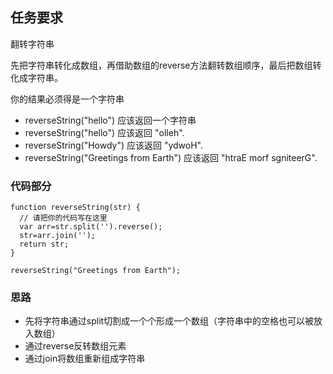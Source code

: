 ## 任务要求
翻转字符串

先把字符串转化成数组，再借助数组的reverse方法翻转数组顺序，最后把数组转化成字符串。

你的结果必须得是一个字符串

- reverseString("hello") 应该返回一个字符串
- reverseString("hello") 应该返回 "olleh".
- reverseString("Howdy") 应该返回 "ydwoH".
- reverseString("Greetings from Earth") 应该返回 "htraE morf sgniteerG".

### 代码部分
```
function reverseString(str) {
  // 请把你的代码写在这里
  var arr=str.split('').reverse();
  str=arr.join('');
  return str;
}

reverseString("Greetings from Earth");

```
### 思路
- 先将字符串通过split切割成一个个形成一个数组（字符串中的空格也可以被放入数组）
- 通过reverse反转数组元素
- 通过join将数组重新组成字符串